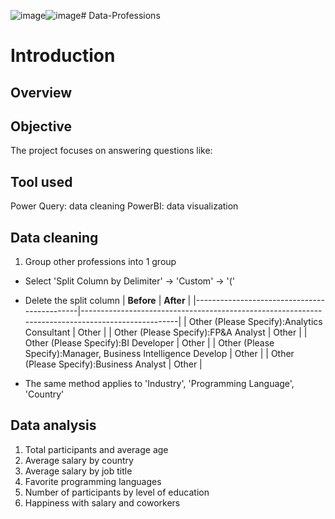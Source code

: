 ![image](https://github.com/PhamTrungHieu2001/Data-Professions/assets/73734497/b3986b50-c147-4bdc-a909-5191d010755a)![image](https://github.com/PhamTrungHieu2001/Data-Professions/assets/73734497/9fd36859-8cc6-43c3-9d13-2c30f2c2fbde)# Data-Professions
# Introduction
## Overview

## Objective
The project focuses on answering questions like:

## Tool used
Power Query: data cleaning
PowerBI: data visualization

## Data cleaning
1. Group other professions into 1 group
- Select 'Split Column by Delimiter' -> 'Custom' -> '('
- Delete the split column
| **Before**                                | **After**                                                                                   |
|---------------------------------------------|--------------------------------------------------------------------------------------------------|
| Other (Please Specify):Analytics Consultant  | Other |
| Other (Please Specify):FP&A Analyst | Other |
| Other (Please Specify):BI Developer  | Other |
| Other (Please Specify):Manager, Business Intelligence Develop | Other |
| Other (Please Specify):Business Analyst  | Other |

- The same method applies to 'Industry', 'Programming Language', 'Country'
## Data analysis
1. Total participants and average age
2. Average salary by country
3. Average salary by job title
4. Favorite programming languages
5. Number of participants by level of education
6. Happiness with salary and coworkers 
